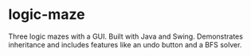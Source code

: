 # logic-maze
Three logic mazes with a GUI. Built with Java and Swing. Demonstrates inheritance and includes features like an undo button and a BFS solver.
